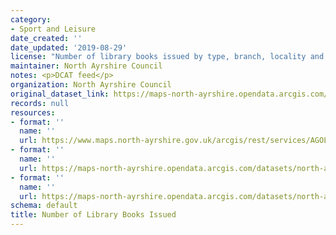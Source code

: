 ```yaml
---
category:
- Sport and Leisure
date_created: ''
date_updated: '2019-08-29'
license: "Number of library books issued by type, branch, locality and year.\_"
maintainer: North Ayrshire Council
notes: <p>DCAT feed</p>
organization: North Ayrshire Council
original_dataset_link: https://maps-north-ayrshire.opendata.arcgis.com/maps/north-ayrshire::number-of-library-books-issued
records: null
resources:
- format: ''
  name: ''
  url: https://www.maps.north-ayrshire.gov.uk/arcgis/rest/services/AGOL/Open_Data_Portal3/MapServer/32
- format: ''
  name: ''
  url: https://maps-north-ayrshire.opendata.arcgis.com/datasets/north-ayrshire::number-of-library-books-issued.geojson?outSR=%7B%22latestWkid%22%3A27700%2C%22wkid%22%3A27700%7D
- format: ''
  name: ''
  url: https://maps-north-ayrshire.opendata.arcgis.com/datasets/north-ayrshire::number-of-library-books-issued.csv?outSR=%7B%22latestWkid%22%3A27700%2C%22wkid%22%3A27700%7D
schema: default
title: Number of Library Books Issued
---
```


